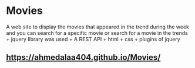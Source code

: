 # Movies
A web site to display the movies that appeared in the trend during the week and you can search for a specific movie or search for a movie in the trends + jquery library was used + A REST API + html + css + plugins of jquery

## https://ahmedalaa404.github.io/Movies/
